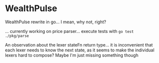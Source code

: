 # WealthPulse

WealthPulse rewrite in go... I mean, why not, right?

... currently working on price parser... execute tests with `go test ./pkg/parse`


An observation about the lexer stateFn return type... it is inconvenient that each lexer needs to know the next state, as it seems to make the individual lexers hard to compose? Maybe I'm just missing something though